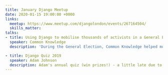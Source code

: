 ```yaml
---
title: January Django Meetup
date: 2020-01-15 19:00:00 +0000
links:
  meetup: https://www.meetup.com/djangolondon/events/267164504/
  skills_matter: 
talks:
- title: Using Django to mobilise thousands of activists in a General Election
  speaker: Common Knowledge
  description: 'During the General Election, Common Knowledge helped mobilise thousands of people to get involved. Central to the coding was Django alongside TypeScript. The Django slogan “perfectionists with deadlines” was never more true than in the heat of a general election campaign, with a single non-negotiable deadline.<br>Telling the story of what was built during the campaign, Common Knowledge will let you know how this particular stack of technologies allowed rapid development, testing and improvement.<br>We’ll also expand on general lessons learnt with working on campaigns and within and alongside political organisations, for technologists who’d like to get involved in this sort of work in future.<br>Common Knowledge: Working directly with grassroots activists, we design digital tools that make radical change possible. We are a workers co-operative, a workplace that is owned and run democratically by everyone who works here.'

- title: Django Quiz 2019
  speaker: Adam Johnson
  description: Adam's annual quiz (win prizes!) - a little late due to there being no December meetup. Revise your Django basics and trivia.
---
```


